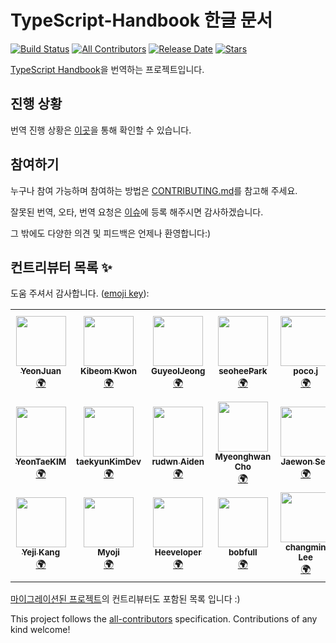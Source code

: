 # TypeScript-Handbook 한글 문서

[![Build Status](https://api.travis-ci.com/typescript-kr/typescript-kr.github.io.svg?branch=master)](https://travis-ci.com/github/typescript-kr/typescript-kr.github.io) <!-- ALL-CONTRIBUTORS-BADGE:START - Do not remove or modify this section -->
[![All Contributors](https://img.shields.io/badge/all_contributors-21-orange.svg)](#contributors-)<!-- ALL-CONTRIBUTORS-BADGE:END -->
[![Release Date](https://img.shields.io/github/release-date/typescript-kr/typescript-kr.github.io)](https://github.com/typescript-kr/typescript-kr.github.io/releases)<!-- RELEASE-DATE-BADGE:END -->
[![Stars](https://img.shields.io/github/stars/typescript-kr/typescript-kr.github.io)](https://github.com/typescript-kr/typescript-kr.github.io/stargazers)<!-- STARS-BADGE:END -->

[TypeScript Handbook](https://www.typescriptlang.org/docs/home.html)을 번역하는 프로젝트입니다.

## 진행 상황

번역 진행 상황은 [이곳](https://github.com/typescript-kr/typescript-kr.github.io/projects/1)을 통해 확인할 수 있습니다.

## 참여하기

누구나 참여 가능하며 참여하는 방법은 [CONTRIBUTING.md](https://github.com/typescript-kr/typescript-kr.github.io/blob/master/CONTRIBUTING.md)를 참고해 주세요.

잘못된 번역, 오타, 번역 요청은 [이슈](https://github.com/typescript-kr/typescript-kr.github.io/issues)에 등록 해주시면 감사하겠습니다.

그 밖에도 다양한 의견 및 피드백은 언제나 환영합니다:)

## 컨트리뷰터 목록 ✨

도움 주셔서 감사합니다. ([emoji key](https://allcontributors.org/docs/en/emoji-key)):

<!-- ALL-CONTRIBUTORS-LIST:START - Do not remove or modify this section -->
<!-- prettier-ignore-start -->
<!-- markdownlint-disable -->
<table>
  <tr>
    <td align="center"><a href="https://github.com/yeonjuan/dev-blog"><img src="https://avatars3.githubusercontent.com/u/41323220?v=4" width="80px;" alt=""/><br /><sub><b>YeonJuan</b></sub></a><br /><a href="#translation-yeonjuan" title="Translation">🌍</a></td>
    <td align="center"><a href="https://github.com/Bumkeyy"><img src="https://avatars0.githubusercontent.com/u/16663226?v=4" width="80px;" alt=""/><br /><sub><b>Kibeom Kwon</b></sub></a><br /><a href="#translation-Bumkeyy" title="Translation">🌍</a></td>
    <td align="center"><a href="https://guyeol.github.io"><img src="https://avatars3.githubusercontent.com/u/7357413?v=4" width="80px;" alt=""/><br /><sub><b>GuyeolJeong</b></sub></a><br /><a href="#translation-guyeol" title="Translation">🌍</a></td>
    <td align="center"><a href="https://github.com/dvlprsh"><img src="https://avatars1.githubusercontent.com/u/48552752?v=4" width="80px;" alt=""/><br /><sub><b>seoheePark</b></sub></a><br /><a href="#translation-dvlprsh" title="Translation">🌍</a></td>
    <td align="center"><a href="https://devjang.github.io"><img src="https://avatars1.githubusercontent.com/u/23068523?v=4" width="80px;" alt=""/><br /><sub><b>poco.j</b></sub></a><br /><a href="#translation-devJang" title="Translation">🌍</a></td>
    <td align="center"><a href="http://ysm.sh"><img src="https://avatars2.githubusercontent.com/u/18487241?v=4" width="80px;" alt=""/><br /><sub><b>Sungmin Chris Yang</b></sub></a><br /><a href="#translation-ysm0622" title="Translation">🌍</a></td>
    <td align="center"><a href="https://github.com/publisherKim"><img src="https://avatars1.githubusercontent.com/u/20119283?v=4" width="80px;" alt=""/><br /><sub><b>publisherKim</b></sub></a><br /><a href="#translation-publisherKim" title="Translation">🌍</a></td>
    <td align="center"><a href="https://github.com/yeonggyulim"><img src="https://avatars2.githubusercontent.com/u/36085009?v=4" width="80px;" alt=""/><br /><sub><b>Yeonggyu Lim</b></sub></a><br /><a href="#translation-yeonggyulim" title="Translation">🌍</a></td>
  </tr>
  <tr>
    <td align="center"><a href="https://github.com/urbanscenery"><img src="https://avatars2.githubusercontent.com/u/25319263?v=4" width="80px;" alt=""/><br /><sub><b>YeonTaeKIM</b></sub></a><br /><a href="#translation-urbanscenery" title="Translation">🌍</a></td>
    <td align="center"><a href="https://github.com/taekyunKimDev"><img src="https://avatars2.githubusercontent.com/u/28584029?v=4" width="80px;" alt=""/><br /><sub><b>taekyunKimDev</b></sub></a><br /><a href="#translation-taekyunKimDev" title="Translation">🌍</a></td>
    <td align="center"><a href="https://jiimy.github.io"><img src="https://avatars1.githubusercontent.com/u/24261724?v=4" width="80px;" alt=""/><br /><sub><b>rudwn Aiden</b></sub></a><br /><a href="#translation-jiimy" title="Translation">🌍</a></td>
    <td align="center"><a href="https://github.com/hellomhc"><img src="https://avatars0.githubusercontent.com/u/29670732?v=4" width="80px;" alt=""/><br /><sub><b>Myeonghwan Cho</b></sub></a><br /><a href="#translation-hellomhc" title="Translation">🌍</a></td>
    <td align="center"><a href="https://overcurried.com"><img src="https://avatars2.githubusercontent.com/u/28680594?v=4" width="80px;" alt=""/><br /><sub><b> Jaewon Seo</b></sub></a><br /><a href="#translation-ENvironmentSet" title="Translation">🌍</a></td>
    <td align="center"><a href="https://www.linkedin.com/in/taemin-shin-abba95195/"><img src="https://avatars0.githubusercontent.com/u/24709996?v=4" width="80px;" alt=""/><br /><sub><b>Taemin Shin</b></sub></a><br /><a href="#translation-cprayer" title="Translation">🌍</a></td>
    <td align="center"><a href="https://github.com/badger93"><img src="https://avatars1.githubusercontent.com/u/38435151?v=4" width="80px;" alt=""/><br /><sub><b>badger93</b></sub></a><br /><a href="#translation-badger93" title="Translation">🌍</a></td>
    <td align="center"><a href="https://github.com/kok202"><img src="https://avatars2.githubusercontent.com/u/39543643?v=4" width="80px;" alt=""/><br /><sub><b>kok202</b></sub></a><br /><a href="#translation-kok202" title="Translation">🌍</a></td>
  </tr>
  <tr>
    <td align="center"><a href="https://github.com/ye-geeee"><img src="https://avatars1.githubusercontent.com/u/60929159?v=4" width="80px;" alt=""/><br /><sub><b>Yeji Kang</b></sub></a><br /><a href="#translation-ye-geeee" title="Translation">🌍</a></td>
    <td align="center"><a href="https://github.com/Myoji"><img src="https://avatars2.githubusercontent.com/u/12138415?v=4" width="80px;" alt=""/><br /><sub><b>Myoji</b></sub></a><br /><a href="#translation-Myoji" title="Translation">🌍</a></td>
    <td align="center"><a href="https://heeveloper.github.io/"><img src="https://avatars3.githubusercontent.com/u/17620671?v=4" width="80px;" alt=""/><br /><sub><b>Heeveloper</b></sub></a><br /><a href="#translation-heeveloper" title="Translation">🌍</a></td>
    <td align="center"><a href="https://github.com/bobfull"><img src="https://avatars1.githubusercontent.com/u/48228621?v=4" width="80px;" alt=""/><br /><sub><b>bobfull</b></sub></a><br /><a href="#translation-bobfull" title="Translation">🌍</a></td>
    <td align="center"><a href="https://github.com/lcm6528"><img src="https://avatars2.githubusercontent.com/u/6929166?v=4" width="80px;" alt=""/><br /><sub><b>changmin Lee</b></sub></a><br /><a href="#translation-lcm6528" title="Translation">🌍</a></td>
  </tr>
</table>

<!-- markdownlint-enable -->
<!-- prettier-ignore-end -->
<!-- ALL-CONTRIBUTORS-LIST:END -->

[마이그레이션된 프로젝트](https://github.com/yeonjuan/TypeScript-Handbook-ko)의 컨트리뷰터도 포함된 목록 입니다 :)

This project follows the [all-contributors](https://github.com/all-contributors/all-contributors) specification. Contributions of any kind welcome!
